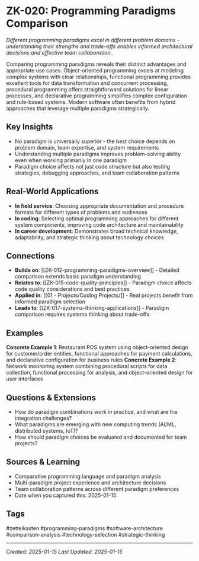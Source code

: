 # ZK-020: Programming Paradigms Comparison

*Different programming paradigms excel in different problem domains - understanding their strengths and trade-offs enables informed architectural decisions and effective team collaboration.*

Comparing programming paradigms reveals their distinct advantages and appropriate use cases. Object-oriented programming excels at modeling complex systems with clear relationships, functional programming provides excellent tools for data transformation and concurrent processing, procedural programming offers straightforward solutions for linear processes, and declarative programming simplifies complex configuration and rule-based systems. Modern software often benefits from hybrid approaches that leverage multiple paradigms strategically.

## Key Insights
- No paradigm is universally superior - the best choice depends on problem domain, team expertise, and system requirements
- Understanding multiple paradigms improves problem-solving ability even when working primarily in one paradigm
- Paradigm choice affects not just code structure but also testing strategies, debugging approaches, and team collaboration patterns

## Real-World Applications
- **In field service**: Choosing appropriate documentation and procedure formats for different types of problems and audiences
- **In coding**: Selecting optimal programming approaches for different system components, improving code architecture and maintainability
- **In career development**: Demonstrates broad technical knowledge, adaptability, and strategic thinking about technology choices

## Connections
- **Builds on**: [[ZK-012-programming-paradigms-overview]] - Detailed comparison extends basic paradigm understanding
- **Relates to**: [[ZK-015-code-quality-principles]] - Paradigm choice affects code quality considerations and best practices
- **Applied in**: [[01 - Projects/Coding Projects/]] - Real projects benefit from informed paradigm selection
- **Leads to**: [[ZK-017-systems-thinking-applications]] - Paradigm comparison requires systems thinking about trade-offs

## Examples
**Concrete Example 1**: Restaurant POS system using object-oriented design for customer/order entities, functional approaches for payment calculations, and declarative configuration for business rules
**Concrete Example 2**: Network monitoring system combining procedural scripts for data collection, functional processing for analysis, and object-oriented design for user interfaces

## Questions & Extensions
- How do paradigm combinations work in practice, and what are the integration challenges?
- What paradigms are emerging with new computing trends (AI/ML, distributed systems, IoT)?
- How should paradigm choices be evaluated and documented for team projects?

## Sources & Learning
- Comparative programming language and paradigm analysis
- Multi-paradigm project experience and architecture decisions
- Team collaboration patterns across different paradigm preferences
- Date when you captured this: 2025-01-15

## Tags
#zettelkasten #programming-paradigms #software-architecture #comparison-analysis #technology-selection #strategic-thinking

---
*Created: 2025-01-15*
*Last Updated: 2025-01-15*